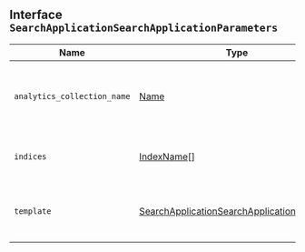 ## Interface `SearchApplicationSearchApplicationParameters`

| Name | Type | Description |
| - | - | - |
| `analytics_collection_name` | [Name](./Name.md) | Analytics collection associated to the Search Application. |
| `indices` | [IndexName](./IndexName.md)[] | Indices that are part of the Search Application. |
| `template` | [SearchApplicationSearchApplicationTemplate](./SearchApplicationSearchApplicationTemplate.md) | Search template to use on search operations. |
